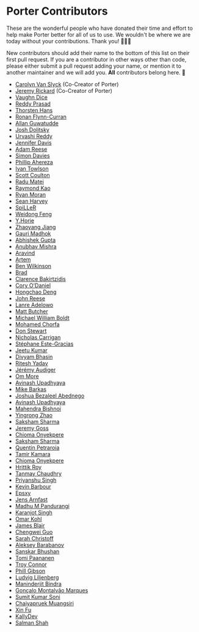 # Porter Contributors

These are the wonderful people who have donated their time and effort to help
make Porter better for all of us to use. We wouldn't be where we are today
without your contributions. Thank you! 🙇‍♀️💖

New contributors should add their name to the bottom of this list on their first
pull request. If you are a contributor in other ways other than code, please
either submit a pull request adding your name, or mention it to another maintainer
and we will add you. **All** contributors belong here. 💯

- [Carolyn Van Slyck](https://github.com/carolynvs) (Co-Creator of Porter)
- [Jeremy Rickard](https://github.com/jeremyrickard) (Co-Creator of Porter)
- [Vaughn Dice](https://github.com/vdice)
- [Reddy Prasad](https://github.com/dev-drprasad)
- [Thorsten Hans](https://github.com/ThorstenHans)
- [Ronan Flynn-Curran](https://github.com/flynnduism)
- [Allan Guwatudde](https://github.com/AGMETEOR)
- [Josh Dolitsky](https://github.com/jdolitsky)
- [Urvashi Reddy](https://github.com/youreddy)
- [Jennifer Davis](https://github.com/iennae)
- [Adam Reese](https://github.com/adamreese)
- [Simon Davies](https://github.com/simongdavies)
- [Phillip Ahereza](https://github.com/phillipahereza)
- [Ivan Towlson](https://github.com/itowlson)
- [Scott Coulton](https://github.com/scotty-c)
- [Radu Matei](https://github.com/radu-matei)
- [Raymond Kao](https://github.com/raykao)
- [Ryan Moran](https://github.com/ryanmoran)
- [Sean Harvey](https://github.com/halkyon)
- [SpiLLeR](https://github.com/SpiLLeR)
- [Weidong Feng](https://github.com/fenngwd)
- [Y.Horie](https://github.com/u5surf)
- [Zhaoyang Jiang](https://github.com/JiangZhaoYang)
- [Gauri Madhok](https://github.com/gaurimadhok)
- [Abhishek Gupta](https://github.com/abhirockzz)
- [Anubhav Mishra](https://github.com/anubhavmishra)
- [Aravind](https://github.com/scriptonist)
- [Artem](https://github.com/SuddenGunter)
- [Ben Wilkinson](https://github.com/brwilkinson)
- [Brad](https://github.com/bradcypert)
- [Clarence Bakirtzidis](https://github.com/clarenceb)
- [Cory O'Daniel](https://github.com/coryodaniel)
- [Hongchao Deng](https://github.com/hongchaodeng)
- [John Reese](https://github.com/jpreese)
- [Lanre Adelowo](https://github.com/adelowo)
- [Matt Butcher](https://github.com/technosophos)
- [Michael William Boldt](https://github.com/mboldt)
- [Mohamed Chorfa](https://github.com/MChorfa)
- [Don Stewart](https://github.com/donmstewart)
- [Nicholas Carrigan](https://github.com/nhcarrigan)
- [Stéphane Este-Gracias](https://github.com/sestegra)
- [Jeetu Kumar](https://github.com/i-am-jeetu)
- [Divyam Bhasin](https://github.com/divbhasin)
- [Ritesh Yadav](https://github.com/DARK-art108)
- [Jérémy Audiger](https://github.com/jaudiger)
- [Om More](https://github.com/thisisommore)
- [Avinash Upadhyaya](https://github.com/avinashupadhya99)
- [Mike Barkas](https://github.com/mikebarkas)
- [Joshua Bezaleel Abednego](https://github.com/joshuabezaleel)
- [Avinash Upadhyaya](https://github.com/avinashupadhya99)
- [Mahendra Bishnoi](https://github.com/mahendrabishnoi2)
- [Yingrong Zhao](https://github.com/VinozzZ)
- [Saksham Sharma](https://github.com/sakkshm26)
- [Jeremy Goss](https://github.com/Jemgoss)
- [Chioma Onyekpere](https://github.com/Simpcyclassy)
- [Saksham Sharma](https://github.com/sakkshm26)
- [Quentin Petraroia](https://github.com/qpetraroia)
- [Tamir Kamara](https://github.com/tamirkamara)
- [Chioma Onyekpere](https://github.com/Simpcyclassy)
- [Hrittik Roy](https://github.com/hrittikhere)
- [Tanmay Chaudhry](https://github.com/tchaudhry91)
- [Priyanshu Singh](https://github.com/reveurguy)
- [Kevin Barbour](https://github.com/kevinbarbour)
- [Epsxy](https://github.com/epsxy)
- [Jens Arnfast](https://github.com/jarnfast)
- [Madhu M Pandurangi](https://github.com/MadhuMPandurangi)
- [Karanjot Singh](https://github.com/0xquark)
- [Omar Kohl](https://github.com/omarkohl)
- [James Blair](https://github.com/jmhbnz)
- [Chengwei Guo](https://github.com/cw-Guo)
- [Sarah Christoff](https://github.com/schristoff)
- [Aleksey Barabanov](https://github.com/alekseybb197)
- [Sanskar Bhushan](https://github.com/sbdtu5498)
- [Tomi Paananen](https://github.com/tompaana)
- [Troy Connor](https://github.com/troy0820)
- [Phill Gibson](https://github.com/phillipgibson)
- [Ludvig Liljenberg](https://github.com/ludfjig)
- [Maninderjit Bindra](https://github.com/manisbindra)
- [Gonçalo Montalvão Marques](https://github.com/gonmmarques)
- [Sumit Kumar Soni](https://github.com/zelfroster)
- [Chaiyapruek Muangsiri](https://github.com/cmppoon)
- [Xin Fu](https://github.com/imfing)
- [KallyDev](https://github.com/kallydev)
- [Salman Shah](https://github.com/sbshah97)